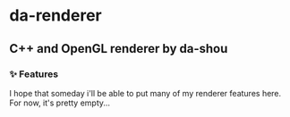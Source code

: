# da-renderer
## **C++ and OpenGL renderer** by da-shou
### :sparkles: Features
I hope that someday i'll be able to put many of my renderer features here. For now, it's pretty empty...
